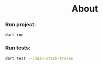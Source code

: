 <h1 align="center">About</h1>

### Run project:
```sh
dart run
```

### Run tests:
```sh
dart test --chain-stack-traces
```
